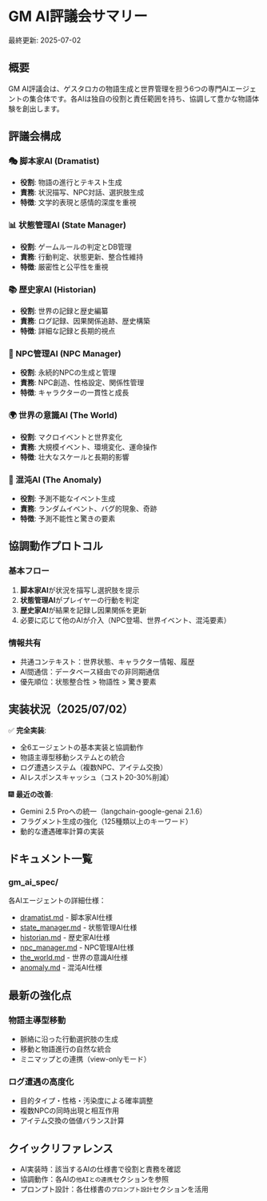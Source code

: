 # GM AI評議会サマリー

最終更新: 2025-07-02

## 概要
GM AI評議会は、ゲスタロカの物語生成と世界管理を担う6つの専門AIエージェントの集合体です。各AIは独自の役割と責任範囲を持ち、協調して豊かな物語体験を創出します。

## 評議会構成

### 🎭 脚本家AI (Dramatist)
- **役割**: 物語の進行とテキスト生成
- **責務**: 状況描写、NPC対話、選択肢生成
- **特徴**: 文学的表現と感情的深度を重視

### 📊 状態管理AI (State Manager)  
- **役割**: ゲームルールの判定とDB管理
- **責務**: 行動判定、状態更新、整合性維持
- **特徴**: 厳密性と公平性を重視

### 📚 歴史家AI (Historian)
- **役割**: 世界の記録と歴史編纂
- **責務**: ログ記録、因果関係追跡、歴史構築
- **特徴**: 詳細な記録と長期的視点

### 👥 NPC管理AI (NPC Manager)
- **役割**: 永続的NPCの生成と管理
- **責務**: NPC創造、性格設定、関係性管理
- **特徴**: キャラクターの一貫性と成長

### 🌍 世界の意識AI (The World)
- **役割**: マクロイベントと世界変化
- **責務**: 大規模イベント、環境変化、運命操作
- **特徴**: 壮大なスケールと長期的影響

### 🎲 混沌AI (The Anomaly)
- **役割**: 予測不能なイベント生成
- **責務**: ランダムイベント、バグ的現象、奇跡
- **特徴**: 予測不能性と驚きの要素

## 協調動作プロトコル

### 基本フロー
1. **脚本家AI**が状況を描写し選択肢を提示
2. **状態管理AI**がプレイヤーの行動を判定
3. **歴史家AI**が結果を記録し因果関係を更新
4. 必要に応じて他のAIが介入（NPC登場、世界イベント、混沌要素）

### 情報共有
- 共通コンテキスト：世界状態、キャラクター情報、履歴
- AI間通信：データベース経由での非同期通信
- 優先順位：状態整合性 > 物語性 > 驚き要素

## 実装状況（2025/07/02）
✅ **完全実装**: 
- 全6エージェントの基本実装と協調動作
- 物語主導型移動システムとの統合
- ログ遭遇システム（複数NPC、アイテム交換）
- AIレスポンスキャッシュ（コスト20-30%削減）

🎆 **最近の改善**:
- Gemini 2.5 Proへの統一（langchain-google-genai 2.1.6）
- フラグメント生成の強化（125種類以上のキーワード）
- 動的な遭遇確率計算の実装

## ドキュメント一覧

### gm_ai_spec/
各AIエージェントの詳細仕様：
- [dramatist.md](gm_ai_spec/dramatist.md) - 脚本家AI仕様
- [state_manager.md](gm_ai_spec/state_manager.md) - 状態管理AI仕様
- [historian.md](gm_ai_spec/historian.md) - 歴史家AI仕様
- [npc_manager.md](gm_ai_spec/npc_manager.md) - NPC管理AI仕様
- [the_world.md](gm_ai_spec/the_world.md) - 世界の意識AI仕様
- [anomaly.md](gm_ai_spec/anomaly.md) - 混沌AI仕様

## 最新の強化点

### 物語主導型移動
- 脈絡に沿った行動選択肢の生成
- 移動と物語進行の自然な統合
- ミニマップとの連携（view-onlyモード）

### ログ遭遇の高度化
- 目的タイプ・性格・汚染度による確率調整
- 複数NPCの同時出現と相互作用
- アイテム交換の価値バランス計算

## クイックリファレンス

- AI実装時：該当するAIの仕様書で役割と責務を確認
- 協調動作：各AIの`他AIとの連携`セクションを参照
- プロンプト設計：各仕様書の`プロンプト設計`セクションを活用